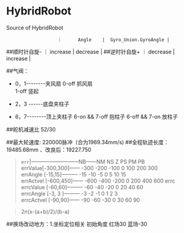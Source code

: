 # HybridRobot
Source of HybridRobot

                       ｜      Angle    |  Gyro_Union.GyroAngle |
##顺时针自旋- ｜ increase |       decrease        |
##逆时针自旋+ ｜ decrease |       increase        |

##气阀：
- 0，1--------夹风扇
    0-off  抓风扇  
	1-off  竖起

- 2，3 ------底盘夹柱子
    
- 6，7--------顶上夹柱子
   6-on  &&  7-off 抱柱子
   6-off &&  7-on  放柱子

##舵机减速比 52/30


##最大轮速度:    220000脉冲（合为1969.34mm/s)
##全程轨迹长度：19485.68mm   、改良后：19227.750

> `err`|—————————NB——NM    NS    Z   PS   PM   PB  
errValue[-300,300]—— -300 -200  -100  0   100  200  300   
errAngle   [-15,15]———  -15  -10   -5    0    5    10   15  
errActvel  [-600,450]—— -600 -400  -200  0   200  400  600
> errc       
errcValue  [-60,60]——— -60   -40   -20   0   20   40   60  
errcAngle  [-3, 3 ]———  -3    -2    -1    0   1    2    3  
errcActvel [-90,90]—— -90   -60   -30   0   30   60   90


> 2*n*(x-(a+b)/2)/(b-a)

##换场改动地方：1.坐标定位相关   初始角度   红场30  蓝场-30
             


